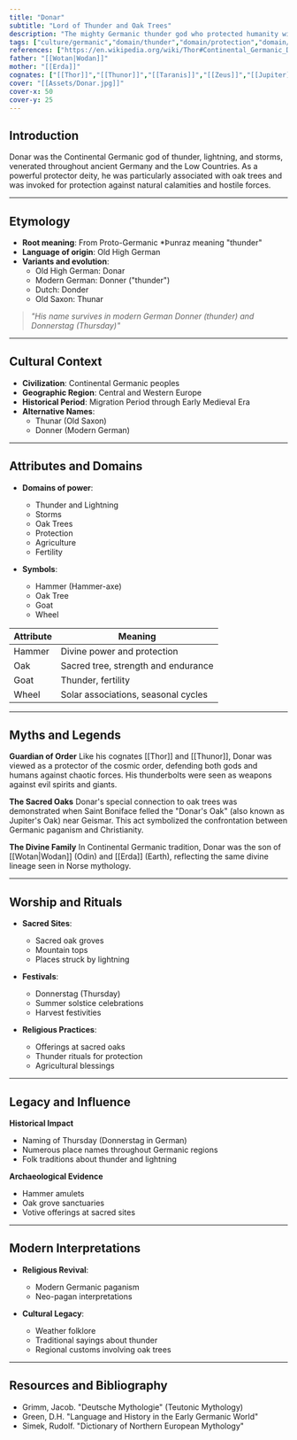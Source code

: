```yaml
---
title: "Donar"
subtitle: "Lord of Thunder and Oak Trees"
description: "The mighty Germanic thunder god who protected humanity with his hammer and blessed the sacred oak trees with his presence"
tags: ["culture/germanic","domain/thunder","domain/protection","domain/agriculture","trait/male","trait/deity","trait/protector","motif/A280"]
references: ["https://en.wikipedia.org/wiki/Thor#Continental_Germanic_Donar","https://www.germanicmythology.com/works/GRIMM1.html","https://www.ancient.eu/Thor/"]
father: "[[Wotan|Wodan]]"
mother: "[[Erda]]"
cognates: ["[[Thor]]","[[Thunor]]","[[Taranis]]","[[Zeus]]","[[Jupiter]]"]
cover: "[[Assets/Donar.jpg]]"
cover-x: 50
cover-y: 25
---
```

##  Introduction
Donar was the Continental Germanic god of thunder, lightning, and storms, venerated throughout ancient Germany and the Low Countries. As a powerful protector deity, he was particularly associated with oak trees and was invoked for protection against natural calamities and hostile forces.

---

## Etymology

- **Root meaning**: From Proto-Germanic *Þunraz meaning "thunder"
- **Language of origin**: Old High German
- **Variants and evolution**: 
  - Old High German: Donar
  - Modern German: Donner ("thunder")
  - Dutch: Donder
  - Old Saxon: Thunar

> _"His name survives in modern German Donner (thunder) and Donnerstag (Thursday)"_

---

##  Cultural Context

- **Civilization**: Continental Germanic peoples
- **Geographic Region**: Central and Western Europe
- **Historical Period**: Migration Period through Early Medieval Era
- **Alternative Names**:
  - Thunar (Old Saxon)
  - Donner (Modern German)

---

## Attributes and Domains

- **Domains of power**: 
  - Thunder and Lightning
  - Storms
  - Oak Trees
  - Protection
  - Agriculture
  - Fertility

- **Symbols**: 
  - Hammer (Hammer-axe)
  - Oak Tree
  - Goat
  - Wheel

| Attribute | Meaning |
|-----------|----------|
| Hammer | Divine power and protection |
| Oak | Sacred tree, strength and endurance |
| Goat | Thunder, fertility |
| Wheel | Solar associations, seasonal cycles |

---

## Myths and Legends

**Guardian of Order**
Like his cognates [[Thor]] and [[Thunor]], Donar was viewed as a protector of the cosmic order, defending both gods and humans against chaotic forces. His thunderbolts were seen as weapons against evil spirits and giants.

**The Sacred Oaks**
Donar's special connection to oak trees was demonstrated when Saint Boniface felled the "Donar's Oak" (also known as Jupiter's Oak) near Geismar. This act symbolized the confrontation between Germanic paganism and Christianity.

**The Divine Family**
In Continental Germanic tradition, Donar was the son of [[Wotan|Wodan]] (Odin) and [[Erda]] (Earth), reflecting the same divine lineage seen in Norse mythology.

---

## Worship and Rituals

- **Sacred Sites**: 
  - Sacred oak groves
  - Mountain tops
  - Places struck by lightning

- **Festivals**: 
  - Donnerstag (Thursday)
  - Summer solstice celebrations
  - Harvest festivities

- **Religious Practices**: 
  - Offerings at sacred oaks
  - Thunder rituals for protection
  - Agricultural blessings
  
---

## Legacy and Influence

**Historical Impact**
- Naming of Thursday (Donnerstag in German)
- Numerous place names throughout Germanic regions
- Folk traditions about thunder and lightning

**Archaeological Evidence**
- Hammer amulets
- Oak grove sanctuaries
- Votive offerings at sacred sites

---

## Modern Interpretations

- **Religious Revival**: 
  - Modern Germanic paganism
  - Neo-pagan interpretations
  
- **Cultural Legacy**:
  - Weather folklore
  - Traditional sayings about thunder
  - Regional customs involving oak trees

---

## Resources and Bibliography

- Grimm, Jacob. "Deutsche Mythologie" (Teutonic Mythology)
- Green, D.H. "Language and History in the Early Germanic World"
- Simek, Rudolf. "Dictionary of Northern European Mythology"